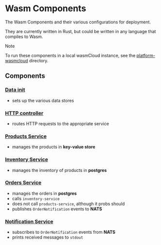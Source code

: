 # Wasm Components

The Wasm Components and their various configurations for deployment.

They are currently written in Rust, but could be written in any language that compiles to Wasm.

<!-- prettier-ignore -->
> [!NOTE]
> To run these components in a local wasmCloud instance,
> see the [platform-wasmcloud](../platform-wasmcloud) directory.

## Components

### [Data init](data-init)
- sets up the various data stores

### [HTTP controller](http-controller)
- routes HTTP requests to the appropriate service

### [Products Service](products-service)
- manages the products in **key-value store**

### [Inventory Service](inventory-service)
- manages the inventory of products in **postgres**

### [Orders Service](orders-service)
- manages the orders in **postgres**
- calls `inventory-service`
- does not call `products-service`, although it probs should
- publishes `OrderNotification` events to **NATS**

### [Notification Service](notification-service)
- subscribes to `OrderNotification` events from **NATS**
- prints received messages to `stdout`
